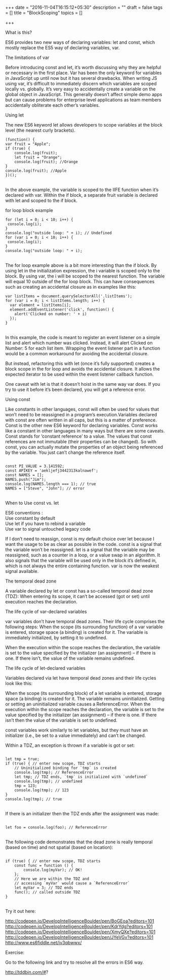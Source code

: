 +++
date = "2016-11-04T16:15:12+05:30"
description = ""
draft = false
tags = []
title = "BlockScoping"
topics = []

+++
<link rel="stylesheet" href="//cdnjs.cloudflare.com/ajax/libs/highlight.js/9.6.0/styles/androidstudio.min.css">
<script src="//cdnjs.cloudflare.com/ajax/libs/highlight.js/9.6.0/highlight.min.js"></script>
<script>hljs.initHighlightingOnLoad();</script>

<p class='custom-heading'>What is this?</p>
ES6 provides two new ways of declaring variables: let and const, which mostly replace the ES5 way of declaring variables, var.

<p class='custom-sub-heading'>The limitations of var</p>
Before introducing <highlight>const</highlight> and <highlight>let</highlight>, it’s worth discussing why they are helpful or necessary in the first place. Var has been the only keyword for variables in JavaScript up until now but it has several drawbacks.
When writing JS using <highlight>var</highlight>, it’s difficult to immediately discern which variables are scoped locally vs. globally. It’s very easy to accidentally create a variable on the global object in JavaScript. This generally doesn’t affect simple demo apps but can cause problems for enterprise level applications as team members accidentally obliterate each other’s variables.

<p class='custom-sub-heading'>Using let</p>
The new ES6 keyword <highlight>let</highlight> allows developers to scope variables at the <highlight>block level (the nearest curly brackets)</highlight>.
<pre>
<code class="language-javascript">(function() { 
var fruit = "Apple"; 
if (true) {
	console.log(fruit);
	let fruit = "Orange";
	console.log(fruit); //Orange
}
console.log(fruit); //Apple
})();
</code>
</pre>
In the above example, the variable is scoped to the IIFE function when it’s declared with <highlight>var</highlight>. Within the <highlight>if</highlight> block, a separate fruit variable is declared with <highlight>let</highlight> and scoped to the <highlight>if</highlight> block.

<p class='custom-sub-heading'>for loop block example</p>
<pre>
<code class="language-javascript">for (let i = 0; i < 10; i++) {
 console.log(i);
}
console.log("outside loop: " + i); // Undefined
for (var i = 0; i < 10; i++) {
 console.log(i);
}
console.log("outside loop: " + i); 
</code>
</pre>
The <highlight>for</highlight> loop example above is a bit more interesting than the <highlight>if</highlight> block. By using <highlight>let</highlight> in the initialization expression, the <highlight>i</highlight> variable is scoped only to the block. By using <highlight>var</highlight>, the <highlight>i</highlight> will be scoped to the nearest function. The variable will equal 10 outside of the <highlight>for</highlight> loop block. This can have consequences such as creating an accidental closure as in examples like this:
<pre>
<code class="language-javascript">var listItems = document.querySelectorAll('.listItems');
for (var i = 0; i < listItems.length; i++) {
  var element = listItems[i];
  element.addEventListener('click', function() {
    alert('Clicked on number: ' + i)
  });
}
</code>
</pre>
In this example, the code is meant to register an event listener on a simple list and alert which number was clicked. Instead, it will alert Clicked on <highlight>Number: 5</highlight> for each list item. Wrapping the event listener part in a function would be a common workaround for avoiding the accidental closure.

But instead, refactoring this with <highlight>let (once it’s fully supported)</highlight> creates a block scope in the <highlight>for</highlight> loop and avoids the accidental closure. It allows the expected iterator to be used within the event listener callback function.

One caveat with <highlight>let</highlight> is that it doesn’t hoist in the same way var does. If you try to use it before it’s been declared, you will get a reference error.

<p class='custom-sub-heading'>Using const</p>
Like constants in other languages, <highlight>const</highlight> will often be used for values that won’t need to be reassigned in a program’s execution.Variables declared with <highlight>const</highlight> are often written in all caps, but this is a matter of preference.
<highlight>Const</highlight> is the other new ES6 keyword for declaring variables. <highlight>Const</highlight> works like a constant in other languages in many ways but there are some caveats. Const stands for <highlight>‘constant reference’</highlight> to a value. The values that const references are <highlight>not immutable (their properties can be changed)</highlight>.
So with <highlight>const</highlight>, you can actually mutate the properties of an object being referenced by the variable. You just can’t change the reference itself. 
<pre>
<code class="language-javascript">
const PI_VALUE = 3.141592;
const APIKEY = 'aekljefj3442313kalnawef';
const NAMES = [];
NAMES.push("Jim");
console.log(NAMES.length === 1); // true
NAMES = ["Steve", "John"]; // error
</code>
</pre>
<p class='custom-sub-heading'>When to Use const vs. let</p>

<highlight>ES6 conventions</highlight> : <br>
Use constant by default <br>
Use let if you have to rebind a variable <br>
Use var to signal untouched legacy code <br>

If I don’t need to reassign, <highlight>const</highlight> is my default choice over <highlight>let</highlight> because I want the usage to be as clear as possible in the code.
<highlight>const</highlight> is a signal that the variable won’t be reassigned.
<highlight>let</highlight> is a signal that the variable may be reassigned, such as a counter in a loop, or a value swap in an algorithm. It also signals that the variable will be used only in the block it’s defined in, which is not always the entire containing function.
<highlight>var</highlight> is now the weakest signal available.

<p class='custom-sub-heading'>The temporal dead zone</p>
A variable declared by <highlight>let</highlight> or <highlight>const</highlight> has a so-called <highlight>temporal dead zone (TDZ)</highlight>: When entering its scope, it can’t be accessed (got or set) until execution reaches the declaration. 
<p class='custom-sub-heading'>The life cycle of var-declared variables</p>
<highlight>var</highlight> variables don’t have temporal dead zones. Their life cycle comprises the following steps:
When the scope (its surrounding function) of a <highlight>var</highlight> variable is entered, storage space (a binding) is created for it. The variable is immediately initialized, by setting it to <highlight>undefined</highlight>.

When the execution within the scope reaches the declaration, the variable is set to the value specified by the <highlight>initializer (an assignment)</highlight> – if there is one. If there isn’t, the value of the variable remains <highlight>undefined</highlight>.
<p class='custom-sub-heading'>The life cycle of let-declared variables</p>
Variables declared via <highlight>let</highlight> have temporal dead zones and their life cycles look like this:

When the scope (its surrounding block) of a <highlight>let</highlight> variable is entered, storage space (a binding) is created for it. The variable remains uninitialized.
Getting or setting an uninitialized variable causes a <highlight>ReferenceError</highlight>.
When the execution within the scope reaches the declaration, the variable is set to the value specified by the initializer (an assignment) – if there is one. If there isn’t then the value of the variable is set to <highlight>undefined</highlight>.

const variables work similarly to let variables, but they must have an <highlight>initializer (i.e., be set to a value immediately)</highlight> and can’t be changed.

Within a TDZ, an exception is thrown if a variable is got or set:

<pre>
<code class="language-javascript">
let tmp = true;
if (true) { // enter new scope, TDZ starts
    // Uninitialized binding for `tmp` is created
    console.log(tmp); // ReferenceError
    let tmp; // TDZ ends, `tmp` is initialized with `undefined`
    console.log(tmp); // undefined
    tmp = 123;
    console.log(tmp); // 123
}
console.log(tmp); // true
</code>
</pre>
If there is an initializer then the TDZ ends after the assignment was made:
<pre>
<code class="language-javascript">
let foo = console.log(foo); // ReferenceError
</code>
</pre>
The following code demonstrates that the dead zone is really temporal (based on time) and not spatial (based on location):
<pre>
<code class="language-javascript">
if (true) { // enter new scope, TDZ starts
    const func = function () {
        console.log(myVar); // OK!
    };
    // Here we are within the TDZ and
    // accessing `myVar` would cause a `ReferenceError`
    let myVar = 3; // TDZ ends
    func(); // called outside TDZ
}
</code>
</pre>
<p class='custom-heading'>Try it out here:</p>

http://codepen.io/DevelopIntelligenceBoulder/pen/BoGEoa?editors=101 <br>
http://codepen.io/DevelopIntelligenceBoulder/pen/KdrYdg?editors=101 <br>
http://codepen.io/DevelopIntelligenceBoulder/pen/XmyQXe?editors=101 <br>
http://codepen.io/DevelopIntelligenceBoulder/pen/JYeVGv?editors=101 <br>
http://www.es6fiddle.net/iv3qbwwx/ <br>


<p class='custom-heading'>Exercise:</p>

Go to the following link and try to resolve all the errors in ES6 way.

http://tddbin.com/#?